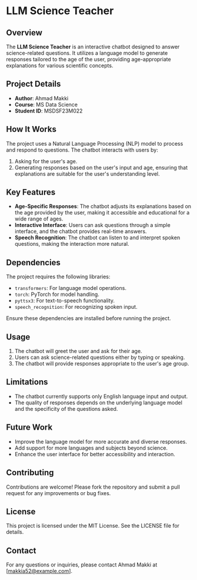 # LLM Science Teacher

## Overview
The **LLM Science Teacher** is an interactive chatbot designed to answer science-related questions. It utilizes a language model to generate responses tailored to the age of the user, providing age-appropriate explanations for various scientific concepts.

## Project Details
- **Author**: Ahmad Makki
- **Course**: MS Data Science
- **Student ID**: MSDSF23M022

## How It Works
The project uses a Natural Language Processing (NLP) model to process and respond to questions. The chatbot interacts with users by:
1. Asking for the user's age.
2. Generating responses based on the user's input and age, ensuring that explanations are suitable for the user's understanding level.

## Key Features
- **Age-Specific Responses**: The chatbot adjusts its explanations based on the age provided by the user, making it accessible and educational for a wide range of ages.
- **Interactive Interface**: Users can ask questions through a simple interface, and the chatbot provides real-time answers.
- **Speech Recognition**: The chatbot can listen to and interpret spoken questions, making the interaction more natural.

## Dependencies
The project requires the following libraries:
- `transformers`: For language model operations.
- `torch`: PyTorch for model handling.
- `pyttsx3`: For text-to-speech functionality.
- `speech_recognition`: For recognizing spoken input.

Ensure these dependencies are installed before running the project.


## Usage
1. The chatbot will greet the user and ask for their age.
2. Users can ask science-related questions either by typing or speaking.
3. The chatbot will provide responses appropriate to the user's age group.

## Limitations
- The chatbot currently supports only English language input and output.
- The quality of responses depends on the underlying language model and the specificity of the questions asked.

## Future Work
- Improve the language model for more accurate and diverse responses.
- Add support for more languages and subjects beyond science.
- Enhance the user interface for better accessibility and interaction.

## Contributing
Contributions are welcome! Please fork the repository and submit a pull request for any improvements or bug fixes.

## License
This project is licensed under the MIT License. See the LICENSE file for details.

## Contact
For any questions or inquiries, please contact Ahmad Makki at [makkia52@example.com].

